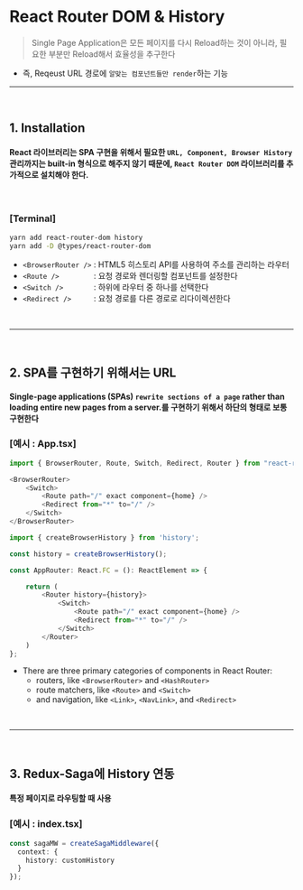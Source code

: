 # React Router DOM & History
> Single Page Application은 모든 페이지를 다시 Reload하는 것이 아니라, 필요한 부분만 Reload해서 효율성을 추구한다

* 즉, Reqeust URL 경로에 ```알맞는 컴포넌트들만 render```하는 기능

<hr>
<br>

## 1. Installation

#### React 라이브러리는 SPA 구현을 위해서 필요한 ```URL, Component, Browser History``` 관리까지는 built-in 형식으로 해주지 않기 때문에, ```React Router DOM``` 라이브러리를 추가적으로 설치해야 한다.

<br>

### [Terminal]
```bash
yarn add react-router-dom history
yarn add -D @types/react-router-dom
```
* ```<BrowserRouter />``` : HTML5 히스토리 API를 사용하여 주소를 관리하는 라우터
* ```<Route />        ``` : 요청 경로와 렌더링할 컴포넌트를 설정한다
* ```<Switch />       ``` : 하위에 라우터 중 하나를 선택한다
* ```<Redirect />     ``` : 요청 경로를 다른 경로로 리다이렉션한다

<br>
<hr>
<br>

## 2. SPA를 구현하기 위해서는 URL

#### Single-page applications (SPAs) ```rewrite sections of a page``` rather than loading entire new pages from a server.를 구현하기 위해서 하단의 형태로 보통 구현한다

### [예시 : App.tsx]
```ts
import { BrowserRouter, Route, Switch, Redirect, Router } from "react-router-dom";

<BrowserRouter>
    <Switch>
        <Route path="/" exact component={home} />
        <Redirect from="*" to="/" />
    </Switch>
</BrowserRouter>
```

```ts
import { createBrowserHistory } from 'history';

const history = createBrowserHistory();

const AppRouter: React.FC = (): ReactElement => {

    return (
        <Router history={history}>
            <Switch>
                <Route path="/" exact component={home} />
                <Redirect from="*" to="/" />
            </Switch>
        </Router>
    )
};
```
* There are three primary categories of components in React Router:
  * routers, like ```<BrowserRouter>``` and ```<HashRouter>```
  * route matchers, like ```<Route>``` and ```<Switch>```
  * and navigation, like ```<Link>```, ```<NavLink>```, and ```<Redirect>```

<br>
<hr>
<br>

## 3. Redux-Saga에 History 연동
#### 특정 페이지로 라우팅할 때 사용

### [예시 : index.tsx]
```ts
const sagaMW = createSagaMiddleware({
  context: {
    history: customHistory
  }
});

```

